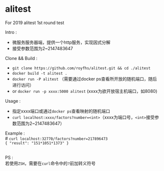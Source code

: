 # alitest
For 2019 alitest 1st round test

Intro :<br>
- 微服务服务器端，提供一个http服务，实现因式分解
- 接受参数范围为2~2147483647

Clone && Build :<br>
- `git clone https://github.com/royfhs/alitest.git && cd ./alitest`
- `docker build -t alitest .`
- `docker run -P alitest` （需要通过docker ps查看所开放的随机端口，随后进行访问）
- or `docker run -p xxxx:5000 alitest` (xxxx为欲开放宿主机端口，如8080)

Usage :
- 指定xxxx端口或通过`docker ps`查看映射的随机端口
- `curl localhost:xxxx/factors?number=<int>`（xxxx为端口号，`<int>`接受参数范围为2~2147483647）

Example :<br>
\# `curl localhost:32770/factors?number=217896473`<br>
`{ "result": "151*1051*1373" }`<br><br>

PS :<br>
若使用`ZSH`，需要在`curl`命令中的`?`前加转义符号
